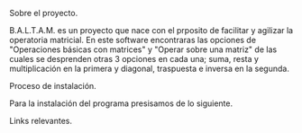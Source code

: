 Sobre el proyecto. 

B.A.L.T.A.M. es un proyecto que nace con el prposito de facilitar y agilizar la operatoria matricial. 
En este software encontraras las opciones de "Operaciones básicas con matrices" y "Operar sobre una matriz" de las cuales se desprenden otras 3 opciones en cada una; suma, resta y multiplicación en la primera y diagonal, traspuesta e inversa en la segunda.

Proceso de instalación. 

Para la instalación del programa presisamos de lo siguiente.

Links relevantes. 
